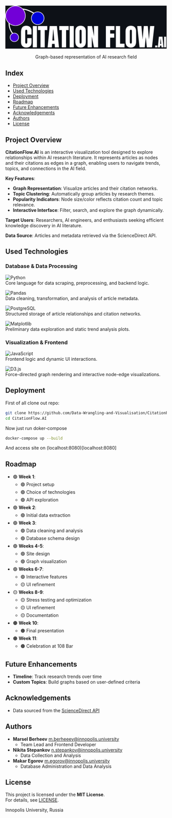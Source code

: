 
<div align="center">
  
  ![logo](logo.svg)
  
  Graph-based representation of AI research field  
</div>

## Index  
- [Project Overview](#project-overview)
- [Used Technologies](#used-technologies)
- [Deployment](#deployment)
- [Roadmap](#roadmap)  
- [Future Enhancements](#future-enhancements)
- [Acknowledgements](#acknowledgements)
- [Authors](#authors)  
- [License](#license)  

## Project Overview  
**CitationFlow.AI** is an interactive visualization tool designed to explore relationships within AI research literature. It represents articles as nodes and their citations as edges in a graph, enabling users to navigate trends, topics, and connections in the AI field.  

**Key Features**:  
- **Graph Representation**: Visualize articles and their citation networks.  
- **Topic Clustering**: Automatically group articles by research themes.  
- **Popularity Indicators**: Node size/color reflects citation count and topic relevance.  
- **Interactive Interface**: Filter, search, and explore the graph dynamically.  

**Target Users**: Researchers, AI engineers, and enthusiasts seeking efficient knowledge discovery in AI literature.  

**Data Source**: Articles and metadata retrieved via the ScienceDirect API.  

## Used Technologies  

### **Database & Data Processing**  
![Python](https://img.shields.io/badge/Python-3.9%2B-3776AB?style=for-the-badge&logo=python&logoColor=white)  
Core language for data scraping, preprocessing, and backend logic.  

![Pandas](https://img.shields.io/badge/Pandas-2.0%2B-150458?style=for-the-badge&logo=pandas&logoColor=white)  
Data cleaning, transformation, and analysis of article metadata.  

![PostgreSQL](https://img.shields.io/badge/PostgreSQL-14%2B-4169E1?style=for-the-badge&logo=postgresql&logoColor=white)  
Structured storage of article relationships and citation networks.  

![Matplotlib](https://img.shields.io/badge/Matplotlib-3.7%2B-11557C?style=for-the-badge&logo=matplotlib&logoColor=white)  
Preliminary data exploration and static trend analysis plots.  

### **Visualization & Frontend**  
![JavaScript](https://img.shields.io/badge/JavaScript-ES6%2B-F7DF1E?style=for-the-badge&logo=javascript&logoColor=black)  
Frontend logic and dynamic UI interactions.  

![D3.js](https://img.shields.io/badge/D3.js-7.8%2B-F9A03C?style=for-the-badge&logo=d3.js&logoColor=white)  
Force-directed graph rendering and interactive node-edge visualizations.  

## Deployment  

First of all clone out repo:
```bash
git clone https://github.com/Data-Wrangling-and-Visualisation/CitationFlow.AI
cd CitationFlow.AI
```

Now just run doker-compose
```bash
docker-compose up --build
```
And access site on (localhost:8080)[localhost:8080]

## Roadmap  
- 🟢 **Week 1**:
  - 🟢 Project setup
  - 🟢 Choice of technologies
  - 🟢 API exploration
- 🟢 **Week 2**:
  - 🟢 Initial data extraction
- 🟢 **Week 3**:
  - 🟢 Data cleaning and analysis 
  - 🟢 Database schema design
- 🟢 **Weeks 4-5**:
  - 🟢 Site design
  - 🟢 Graph visualization
- 🟢 **Weeks 6-7**:
  - 🟢 Interactive features
  - 🟡 UI refinement
- 🟡 **Weeks 8-9**:
  - 🟡 Stress testing and optimization
  - 🟡 UI refinement
  - 🟡 Documentation
- 🟠 **Week 10**:
  - 🟠 Final presentation
- 🟠 **Week 11**:
  - 🟠 Celebration at 108 Bar

## Future Enhancements  
- **Timeline**: Track research trends over time  
- **Custom Topics**: Build graphs based on user-defined criteria  

## Acknowledgements  
- Data sourced from the [ScienceDirect API](https://www.elsevier.com/solutions/sciencedirect)  

## Authors  
- **Marsel Berheev** m.berheeev@innopolis.university  
  - Team Lead and Frontend Developer  
- **Nikita Stepankov** n.stepankov@innopolis.university  
  - Data Collection and Analysis  
- **Makar Egorov** m.egorov@innopolis.university  
  - Database Administration and Data Analysis  

## License  
This project is licensed under the **MIT License**.  
For details, see [LICENSE](LICENSE).  

Innopolis University, Russia  
